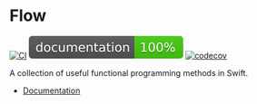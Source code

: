 # Flow

[![CI](https://github.com/philprime/Flow/workflows/Build,%20Lint%20&%20Test/badge.svg)](https://github.com/philprime/Flow/actions)
[![Documentation](https://raw.githubusercontent.com/philprime/Flow/gh-pages/badge.svg)](https://philprime.github.io/Flow/)
[![codecov](https://codecov.io/gh/philprime/Flow/branch/main/graph/badge.svg)](https://codecov.io/gh/philprime/Flow)

A collection of useful functional programming methods in Swift.

* [Documentation](https://philprime.github.io/Flow/)